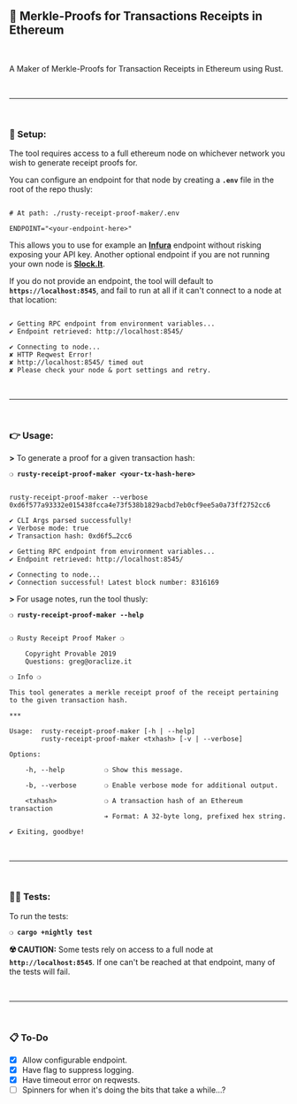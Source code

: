 ## :herb: Merkle-Proofs for Transactions Receipts in Ethereum

&nbsp;

A Maker of Merkle-Proofs for Transaction Receipts in Ethereum using Rust.

&nbsp;

***

&nbsp;

### :nut_and_bolt: Setup:

The tool requires access to a full ethereum node on whichever network you wish to generate receipt proofs for.

You can configure an endpoint for that node by creating a __`.env`__ file in the root of the repo thusly:

```

# At path: ./rusty-receipt-proof-maker/.env

ENDPOINT="<your-endpoint-here>"

```

This allows you to use for example an __[Infura](https://infura.io/)__ endpoint without risking exposing your API key. Another optional endpoint if you are not running your own node is __[Slock.It](http://rpc.slock.it/)__.

If you do not provide an endpoint, the tool will default to __`https://localhost:8545`__, and fail to run at all if it can't connect to a node at that location:

```

✔ Getting RPC endpoint from environment variables...
✔ Endpoint retrieved: http://localhost:8545/

✔ Connecting to node...
✘ HTTP Reqwest Error!
✘ http://localhost:8545/ timed out
✘ Please check your node & port settings and retry.

```

&nbsp;

***

&nbsp;

### :point_right: Usage:

__>__ To generate a proof for a given transaction hash:

__`❍ rusty-receipt-proof-maker <your-tx-hash-here>`__


```

rusty-receipt-proof-maker --verbose 0xd6f577a93332e015438fcca4e73f538b1829acbd7eb0cf9ee5a0a73ff2752cc6

✔ CLI Args parsed successfully!
✔ Verbose mode: true
✔ Transaction hash: 0xd6f5…2cc6

✔ Getting RPC endpoint from environment variables...
✔ Endpoint retrieved: http://localhost:8545/

✔ Connecting to node...
✔ Connection successful! Latest block number: 8316169

```

__>__ For usage notes, run the tool thusly:

__`❍ rusty-receipt-proof-maker --help`__

```

❍ Rusty Receipt Proof Maker ❍

    Copyright Provable 2019
    Questions: greg@oraclize.it

❍ Info ❍

This tool generates a merkle receipt proof of the receipt pertaining to the given transaction hash.

***

Usage:  rusty-receipt-proof-maker [-h | --help]
        rusty-receipt-proof-maker <txhash> [-v | --verbose]

Options:

    -h, --help          ❍ Show this message.

    -b, --verbose       ❍ Enable verbose mode for additional output.

    <txhash>            ❍ A transaction hash of an Ethereum transaction
                        ➔ Format: A 32-byte long, prefixed hex string.

✔ Exiting, goodbye!

```

&nbsp;

***

&nbsp;

### :guardsman: Tests:

To run the tests:

__`❍ cargo +nightly test`__

__:radioactive: CAUTION:__ Some tests rely on access to a full node at __`http://localhost:8545`__. If one can't be reached at that endpoint, many of the tests will fail.

&nbsp;

***

&nbsp;

### :clipboard: To-Do

 - [x] Allow configurable endpoint.
 - [x] Have flag to suppress logging.
 - [x] Have timeout error on reqwests.
 - [ ] Spinners for when it's doing the bits that take a while...?
